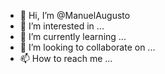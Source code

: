 - 👋 Hi, I’m @ManuelAugusto
- 👀 I’m interested in ...
- 🌱 I’m currently learning ...
- 💞️ I’m looking to collaborate on ...
- 📫 How to reach me ...

<!---
ManuelAugusto/ManuelAugsuto is a ✨ special ✨ repository because its `README.md` (this file) appears on your GitHub profile.
You can click the Preview link to take a look at your changes.
--->
